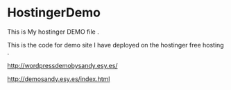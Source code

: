 # HostingerDemo
This is My hostinger DEMO file .

This is the code for demo site I have deployed on the hostinger free hosting . 

http://wordpressdemobysandy.esy.es/

http://demosandy.esy.es/index.html